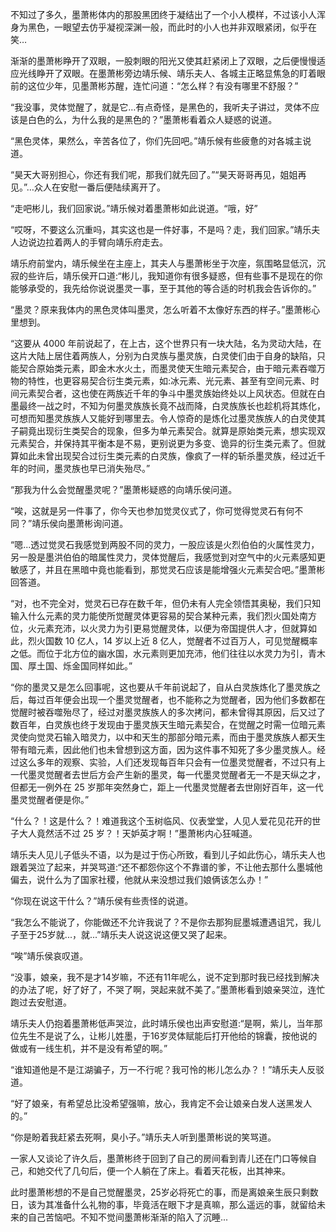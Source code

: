 不知过了多久，墨萧彬体内的那股黑团终于凝结出了一个小人模样，不过该小人浑身为黑色，一眼望去仿乎凝视深渊一般，而此时的小人也并非双眼紧闭，似乎在笑…

渐渐的墨萧彬睁开了双眼，一股刺眼的阳光又使其赶紧闭上了双眼，之后便慢慢适应光线睁开了双眼。在墨萧彬旁边靖乐候、靖乐夫人、各城主正略显焦急的盯着眼前的这位少年，见墨萧彬苏醒，连忙问道：“怎么样？有没有哪里不舒服？”

“我没事，灵体觉醒了，就是它…有点奇怪，是黑色的，我听夫子讲过，灵体不应该是白色的么，为什么我的是黑色的？”墨萧彬看着众人疑惑的说道。

“黑色灵体，果然么，辛苦各位了，你们先回吧。”靖乐候有些疲惫的对各城主说道。

“昊天大哥别担心，你还有我们呢，那我们就先回了。”“昊天哥哥再见，姐姐再见。”…众人在安慰一番后便陆续离开了。

“走吧彬儿，我们回家说。”靖乐候对着墨萧彬如此说道。“哦，好”

“哎呀，不要这么沉重吗，其实这也是一件好事，不是吗？走，我们回家。”靖乐夫人边说边拉着两人的手臂向靖乐府走去。

靖乐府前堂内，靖乐候坐在主座上，其夫人与墨萧彬坐于次座，氛围略显低沉，沉寂的些许后，靖乐侯开口道:“彬儿，我知道你有很多疑惑，但有些事不是现在的你能够承受的，我先给你说说墨灵一事，至于其他的等合适的时机我会告诉你的。”

“墨灵？原来我体内的黑色灵体叫墨灵，怎么听着不太像好东西的样子。”墨萧彬心里想到。

“这要从 4000 年前说起了，在上古，这个世界只有一块大陆，名为灵动大陆，在这片大陆上居住着两族人，分别为白灵族与墨灵族，白灵使们由于自身的缺陷，只能契合原始类元素，即金木水火土，而墨灵使天生暗元素契合，由于暗元素吞噬万物的特性，也更容易契合衍生类元素，如:冰元素、光元素、甚至有空间元素、时间元素契合者，这也使在两族近千年的争斗中墨灵族始终处以上风状态。但就在白墨最终一战之时，不知为何墨灵族族长竟不战而降，白灵族族长也趁机将其炼化，可想而知墨灵族族人又能好到哪里去。令人惊奇的是炼化过墨灵族族人的白灵使其子嗣竟出现衍生类契合的现象，但多为单元素契合。就算是原始类元素，想实现双元素契合，并保持其平衡本是不易，更别说更为多变、诡异的衍生类元素了。但就算如此未曾出现契合过衍生类元素的白灵族，像疯了一样的斩杀墨灵族，经过近千年的时间，墨灵族也早已消失殆尽。”

“那我为什么会觉醒墨灵呢？”墨萧彬疑惑的向靖乐侯问道。

“唉，这就是另一件事了，你今天也参加觉灵仪式了，你可觉得觉灵石有何不同？”靖乐侯向墨萧彬询问道。

“嗯...透过觉灵石我感觉到两股不同的灵力，一股应该是火烈伯伯的火属性灵力，另一股是墨洪伯伯的暗属性灵力，灵体觉醒后，我感觉到对空气中的火元素感知更敏感了，并且在黑暗中竟也能看到，那觉灵石应该是能增强火元素契合吧。”墨萧彬回答道。

“对，也不完全对，觉灵石已存在数千年，但仍未有人完全领悟其奥秘，我们只知输入什么元素的灵力能使所觉醒灵体更容易的契合某种元素，我们烈火国处南方位，火元素充沛，以火灵力为引更易觉醒灵体，以便为帝国提供人才，但就算如此，烈火国数 10 亿人，14 岁以上近 8 亿人，觉醒者不过百万人，可见觉醒概率之低。而位于北方位的幽水国，水元素则更加充沛，他们往往以水灵力为引，青木国、厚土国、烁金国同样如此。”

“你的墨灵又是怎么回事呢，这也要从千年前说起了，自从白灵族炼化了墨灵族之后，每过百年便会出现一个墨灵觉醒者，也不能称之为觉醒者，因为他们多数都在觉醒时被吞噬殆尽了，经过对墨灵族族人的多次拷问，都未曾得其原因，后又过了数百年，白灵族也终于发现由于墨灵族天生暗元素契合，在觉醒之时需一位暗元素灵使向觉灵石输入暗灵力，以中和天生的那部分暗元素，而由于墨灵族族人都天生带有暗元素，因此他们也未曾想到这方面，因为这件事不知死了多少墨灵族人。经过这么多年的观察、实验，人们还发现每百年只会有一位墨灵觉醒者，不过只有上一代墨灵觉醒者去世后方会产生新的墨灵，每一代墨灵觉醒者无一不是天纵之才，但都无一例外在 25 岁那年突然身亡，距上一代墨灵觉醒者去世刚好百年，这一代墨灵觉醒者便是你。”

“什么？！这是什么？！难道我这个玉树临风、仪表堂堂，人见人爱花见花开的世子大人竟然活不过 25 岁？！天妒英才啊！”墨萧彬内心狂喊道。

靖乐夫人见儿子低头不语，以为是过于伤心所致，看到儿子如此伤心，靖乐夫人也跟着哭泣了起来，并哭骂道:“还不都怨你这个不靠谱的爹，不让他去那什么墨城他偏去，说什么为了国家社稷，他就从来没想过我们娘俩该怎么办！”

“你现在说这干什么？”靖乐侯有些责怪的说道。

“我怎么不能说了，你能做还不允许我说了？不是你去那狗屁墨城遭遇诅咒，我儿子至于25岁就...，就...”靖乐夫人说这说这便又哭了起来。

“唉”靖乐侯哀叹道。

“没事，娘亲，我不是才14岁嘛，不还有11年呢么，说不定到那时我已经找到解决的办法了呢，好了好了，不哭了啊，哭起来就不美了。”墨萧彬看到娘亲哭泣，连忙跑过去安慰道。

靖乐夫人仍抱着墨萧彬低声哭泣，此时靖乐侯也出声安慰道:“是啊，紫儿，当年那位先生不是说了么，让彬儿姓墨，于16岁灵体赋能后打开他给的锦囊，按他说的做或有一线生机，并不是没有希望的啊。”

“谁知道他是不是江湖骗子，万一不行呢？我可怜的彬儿怎么办？！”靖乐夫人反驳道。

“好了娘亲，有希望总比没希望强嘛，放心，我肯定不会让娘亲白发人送黑发人的。”

“你是盼着我赶紧去死啊，臭小子。”靖乐夫人听到墨萧彬说的笑骂道。

一家人又谈论了许久后，墨萧彬终于回到了自己的房间看到青儿还在门口等候自己，和她交代了几句后，便一个人躺在了床上。看着天花板，出其神来。

此时墨萧彬想的不是自己觉醒墨灵，25岁必将死亡的事，而是离娘亲生辰只剩数日，该为其准备什么礼物的事，毕竟活在眼下才是真嘛，那么遥远的事，就留给未来的自己苦恼吧。不知不觉间墨萧彬渐渐的陷入了沉睡...

